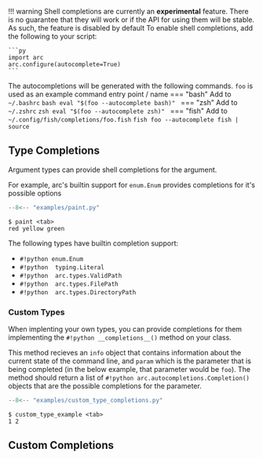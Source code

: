 !!! warning
    Shell completions are currently an
    **experimental** feature. There is no guarantee that they will work or if
    the API for using them will be stable. As such, the feature is disabled by default
    To enable shell completions, add the following to your script:

    ```py
    import arc
    arc.configure(autocomplete=True)
    ```

The autocompletions will be generated with the following
commands. `foo` is used as an example command entry point / name
=== "bash"
    Add to `~/.bashrc`
    ```bash
    eval "$(foo --autocomplete bash)"
    ```
=== "zsh"
    Add to `~/.zshrc`
    ```zsh
    eval "$(foo --autocomplete zsh)"
    ```
=== "fish"
    Add to `~/.config/fish/completions/foo.fish`
    ```fish
    foo --autocomplete fish | source
    ```

## Type Completions

Argument types can provide shell completions for the argument.

For example, arc's builtin support for `enum.Enum` provides completions for it's possible options
```py title="examples/paint.py"
--8<-- "examples/paint.py"
```

```console
$ paint <tab>
red yellow green
```

The following types have builtin completion support:

- `#!python enum.Enum`
- `#!python  typing.Literal`
- `#!python  arc.types.ValidPath`
- `#!python  arc.types.FilePath`
- `#!python  arc.types.DirectoryPath`

### Custom Types
When implenting your own types, you can provide completions for them implementing the `#!python __completions__()` method on your class.

This method recieves an `info` object that contains information about the current state of the command line, and `param` which is the parameter that is being completed (in the below example, that parameter would be `foo`). The method should return a list of `#!python arc.autocompletions.Completion()` objects that are the possible completions for the parameter.

```py title="examples/custom_type_completions.py"
--8<-- "examples/custom_type_completions.py"
```

```console
$ custom_type_example <tab>
1 2
```

## Custom Completions